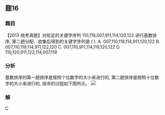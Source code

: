 ## 题16
### 题目
【2013 统考真题】对给定的关键字序列 110,119,007,911,114,120,122 进行基数排 序, 第二趟分配、收集后得到的关键字序列是 ( ).
A. 007,110,119,114,911,120,122 
B. 007,110,119,114,911,122,120
C. 007,110,911,114,119,120,122 
D. 110,120,911,122,114,007,119
### 分析
基数排序的第一趟排序是按照个位数字的大小来进行的, 第二趟排序是按照十位数字的大小来进行的, 排序的过程如下图所示。
![](https://img.hwenyi.tech/202410011828033.webp)
### 解
C